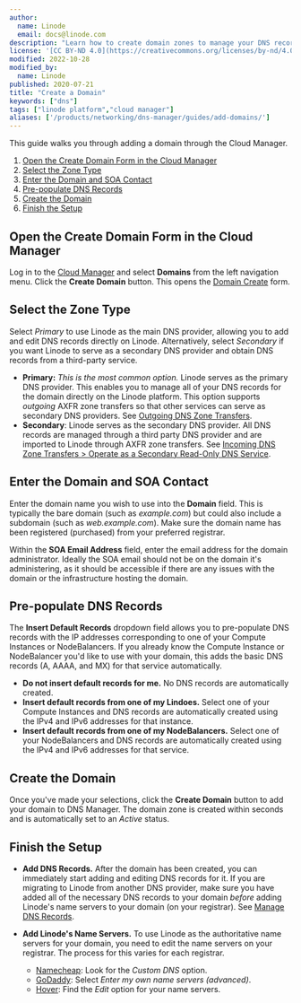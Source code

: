 ```yaml
---
author:
  name: Linode
  email: docs@linode.com
description: "Learn how to create domain zones to manage your DNS records using the Linode DNS Manager."
license: '[CC BY-ND 4.0](https://creativecommons.org/licenses/by-nd/4.0)'
modified: 2022-10-28
modified_by:
  name: Linode
published: 2020-07-21
title: "Create a Domain"
keywords: ["dns"]
tags: ["linode platform","cloud manager"]
aliases: ['/products/networking/dns-manager/guides/add-domains/']
---
```


This guide walks you through adding a domain through the Cloud Manager.

1. [Open the Create Domain Form in the Cloud Manager](#open-the-create-domain-form-in-the-cloud-manager)
1. [Select the Zone Type](#select-the-zone-type)
1. [Enter the Domain and SOA Contact](#enter-the-domain-and-soa-contact)
1. [Pre-populate DNS Records](#pre-populate-dns-records)
1. [Create the Domain](#create-the-domain)
1. [Finish the Setup](#finish-the-setup)


## Open the Create Domain Form in the Cloud Manager

Log in to the [Cloud Manager](https://cloud.linode.com/) and select **Domains** from the left navigation menu. Click the **Create Domain** button. This opens the [Domain Create](https://cloud.linode.com/domains/create) form.

## Select the Zone Type

Select *Primary* to use Linode as the main DNS provider, allowing you to add and edit DNS records directly on Linode. Alternatively, select *Secondary* if you want Linode to serve as a secondary DNS provider and obtain DNS records from a third-party service.

- **Primary:** *This is the most common option.* Linode serves as the primary DNS provider. This enables you to manage all of your DNS records for the domain directly on the Linode platform. This option supports *outgoing* AXFR zone transfers so that other services can serve as secondary DNS providers. See [Outgoing DNS Zone Transfers](/docs/products/networking/dns-manager/guides/outgoing-dns-zone-transfers/).
- **Secondary**: Linode serves as the secondary DNS provider. All DNS records are managed through a third party DNS provider and are imported to Linode through AXFR zone transfers. See [Incoming DNS Zone Transfers > Operate as a Secondary Read-Only DNS Service](/docs/products/networking/dns-manager/guides/incoming-dns-zone-transfers/#operate-as-a-secondary-read-only-dns-service).

## Enter the Domain and SOA Contact

Enter the domain name you wish to use into the **Domain** field. This is typically the bare domain (such as *example.com*) but could also include a subdomain (such as *web.example.com*). Make sure the domain name has been registered (purchased) from your preferred registrar.

Within the **SOA Email Address** field, enter the email address for the domain administrator. Ideally the SOA email should not be on the domain it's administering, as it should be accessible if there are any issues with the domain or the infrastructure hosting the domain.

## Pre-populate DNS Records

The **Insert Default Records** dropdown field allows you to pre-populate DNS records with the IP addresses corresponding to one of your Compute Instances or NodeBalancers. If you already know the Compute Instance or NodeBalancer you'd like to use with your domain, this adds the basic DNS records (A, AAAA, and MX) for that service automatically.

- **Do not insert default records for me.** No DNS records are automatically created.
- **Insert default records from one of my Lindoes.** Select one of your Compute Instances and DNS records are automatically created using the IPv4 and IPv6 addresses for that instance.
- **Insert default records from one of my NodeBalancers.** Select one of your NodeBalancers and DNS records are automatically created using the IPv4 and IPv6 addresses for that service.

## Create the Domain

Once you've made your selections, click the **Create Domain** button to add your domain to DNS Manager. The domain zone is created within seconds and is automatically set to an *Active* status.

## Finish the Setup

- **Add DNS Records.** After the domain has been created, you can immediately start adding and editing DNS records for it. If you are migrating to Linode from another DNS provider, make sure you have added all of the necessary DNS records to your domain *before* adding Linode's name servers to your domain (on your registrar). See [Manage DNS Records](/docs/products/networking/dns-manager/guides/manage-dns-records/).

- **Add Linode's Name Servers.** To use Linode as the authoritative name servers for your domain, you need to edit the name servers on your registrar. The process for this varies for each registrar.

    - [Namecheap](https://www.namecheap.com/support/knowledgebase/article.aspx/767/10/how-to-change-dns-for-a-domain/): Look for the *Custom DNS* option.
    - [GoDaddy](https://www.godaddy.com/help/change-nameservers-for-my-domains-664): Select *Enter my own name servers (advanced)*.
    - [Hover](https://help.hover.com/hc/en-us/articles/217282477--Changing-your-domain-nameservers): Find the *Edit* option for your name servers.